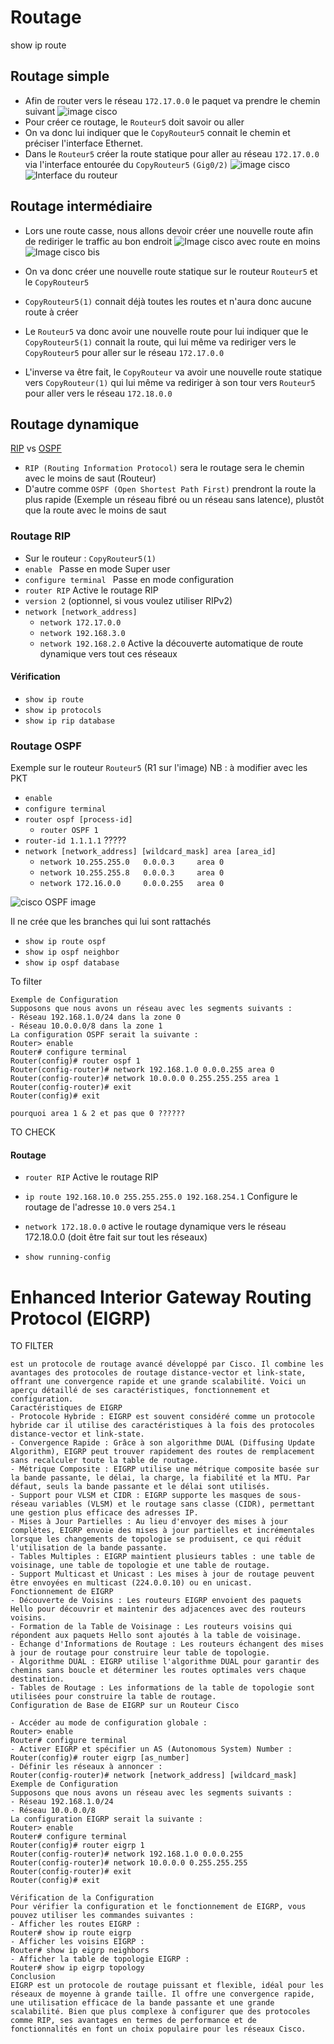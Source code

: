 # Routage
show ip route
## Routage simple
- Afin de router vers le réseau `172.17.0.0` le paquet va prendre le chemin suivant
![image cisco](https://github.com/Altherneum/.github/blob/main/note/assets/images/PacketTracer_hxJE4ozS93.png?raw=true)
- Pour créer ce routage, le `Routeur5` doit savoir ou aller
- On va donc lui indiquer que le `CopyRouteur5` connait le chemin et préciser l'interface Ethernet.
- Dans le `Routeur5` créer la route statique pour aller au réseau `172.17.0.0` via l'interface entourée du `CopyRouteur5` `(Gig0/2)`
![image cisco](https://github.com/Altherneum/.github/blob/main/note/assets/images/PacketTracer_nD1Ro5DoIZ.png?raw=true)
![Interface du routeur](https://github.com/Altherneum/.github/blob/main/note/assets/images/PacketTracer_FvUjtKC88s.png?raw=true)

## Routage intermédiaire
- Lors une route casse, nous allons devoir créer une nouvelle route afin de rediriger le traffic au bon endroit
![Image cisco avec route en moins](https://github.com/Altherneum/.github/blob/main/note/assets/images/PacketTracer_1LaxJbFkfa.png?raw=true)
![Image cisco bis](https://github.com/Altherneum/.github/blob/main/note/assets/images/PacketTracer_xEZwjLLbZI.png?raw=true)
- On va donc créer une nouvelle route statique sur le routeur `Routeur5` et le `CopyRouteur5`
- `CopyRouteur5(1)` connait déjà toutes les routes et n'aura donc aucune route à créer

- Le `Routeur5` va donc avoir une nouvelle route pour lui indiquer que le `CopyRouteur5(1)` connait la route, qui lui même va rediriger vers le `CopyRouteur5` pour aller sur le réseau `172.17.0.0`
- L'inverse va être fait, le `CopyRouteur` va avoir une nouvelle route statique vers `CopyRouteur(1)` qui lui même va rediriger à son tour vers `Routeur5` pour aller vers le réseau `172.18.0.0`

## Routage dynamique
[RIP](https://fr.wikipedia.org/wiki/Routing_Information_Protocol) vs [OSPF](https://fr.wikipedia.org/wiki/Open_Shortest_Path_First)
- `RIP (Routing Information Protocol)` sera le routage sera le chemin avec le moins de saut (Routeur)
- D'autre comme `OSPF (Open Shortest Path First)` prendront la route la plus rapide (Exemple un réseau fibré ou un réseau sans latence), plustôt que la route avec le moins de saut

### Routage RIP
- Sur le routeur : `CopyRouteur5(1)`
-  `enable ` Passe en mode Super user
- `configure terminal ` Passe en mode configuration
- `router RIP` Active le routage RIP
- `version 2` (optionnel, si vous voulez utiliser RIPv2)
- `network [network_address]`
  - `network 172.17.0.0`
  - `network 192.168.3.0`
  - `network 192.168.2.0` Active la découverte automatique de route dynamique vers tout ces réseaux

#### Vérification
- `show ip route`
- `show ip protocols`
- `show ip rip database`

### Routage OSPF
Exemple sur le routeur `Routeur5` 
(R1 sur l'image) NB : à modifier avec les PKT
- `enable`
- `configure terminal`
- `router ospf [process-id]`
  - `router OSPF 1`
- `router-id 1.1.1.1` ?????
- `network [network_address] [wildcard_mask] area [area_id]`
  - `network 10.255.255.0   0.0.0.3     area 0`
  - `network 10.255.255.8   0.0.0.3     area 0`
  - `network 172.16.0.0     0.0.0.255   area 0`

![cisco OSPF image](https://github.com/Altherneum/.github/blob/main/note/assets/images/ms-teams_9knjVRjsVE.png?raw=true)

Il ne crée que les branches qui lui sont rattachés


- `show ip route ospf`
- `show ip ospf neighbor`
- `show ip ospf database`


To filter
```
Exemple de Configuration
Supposons que nous avons un réseau avec les segments suivants :
- Réseau 192.168.1.0/24 dans la zone 0
- Réseau 10.0.0.0/8 dans la zone 1
La configuration OSPF serait la suivante :
Router> enable
Router# configure terminal
Router(config)# router ospf 1
Router(config-router)# network 192.168.1.0 0.0.0.255 area 0
Router(config-router)# network 10.0.0.0 0.255.255.255 area 1
Router(config-router)# exit
Router(config)# exit

pourquoi area 1 & 2 et pas que 0 ??????
```
















TO CHECK
#### Routage
- `router RIP` Active le routage RIP
- `ip route 192.168.10.0 255.255.255.0 192.168.254.1` Configure le routage de l'adresse `10.0` vers `254.1`
- `network 172.18.0.0` active le routage dynamique vers le réseau 172.18.0.0 (doit être fait sur tout les réseaux)

- `show running-config`











# Enhanced Interior Gateway Routing Protocol (EIGRP)
TO FILTER
```
est un protocole de routage avancé développé par Cisco. Il combine les avantages des protocoles de routage distance-vector et link-state, offrant une convergence rapide et une grande scalabilité. Voici un aperçu détaillé de ses caractéristiques, fonctionnement et configuration.
Caractéristiques de EIGRP
- Protocole Hybride : EIGRP est souvent considéré comme un protocole hybride car il utilise des caractéristiques à la fois des protocoles distance-vector et link-state.
- Convergence Rapide : Grâce à son algorithme DUAL (Diffusing Update Algorithm), EIGRP peut trouver rapidement des routes de remplacement sans recalculer toute la table de routage.
- Métrique Composite : EIGRP utilise une métrique composite basée sur la bande passante, le délai, la charge, la fiabilité et la MTU. Par défaut, seuls la bande passante et le délai sont utilisés.
- Support pour VLSM et CIDR : EIGRP supporte les masques de sous-réseau variables (VLSM) et le routage sans classe (CIDR), permettant une gestion plus efficace des adresses IP.
- Mises à Jour Partielles : Au lieu d'envoyer des mises à jour complètes, EIGRP envoie des mises à jour partielles et incrémentales lorsque les changements de topologie se produisent, ce qui réduit l'utilisation de la bande passante.
- Tables Multiples : EIGRP maintient plusieurs tables : une table de voisinage, une table de topologie et une table de routage.
- Support Multicast et Unicast : Les mises à jour de routage peuvent être envoyées en multicast (224.0.0.10) ou en unicast.
Fonctionnement de EIGRP
- Découverte de Voisins : Les routeurs EIGRP envoient des paquets Hello pour découvrir et maintenir des adjacences avec des routeurs voisins.
- Formation de la Table de Voisinage : Les routeurs voisins qui répondent aux paquets Hello sont ajoutés à la table de voisinage.
- Échange d'Informations de Routage : Les routeurs échangent des mises à jour de routage pour construire leur table de topologie.
- Algorithme DUAL : EIGRP utilise l'algorithme DUAL pour garantir des chemins sans boucle et déterminer les routes optimales vers chaque destination.
- Tables de Routage : Les informations de la table de topologie sont utilisées pour construire la table de routage.
Configuration de Base de EIGRP sur un Routeur Cisco
```

```
- Accéder au mode de configuration globale :
Router> enable
Router# configure terminal
- Activer EIGRP et spécifier un AS (Autonomous System) Number :
Router(config)# router eigrp [as_number]
- Définir les réseaux à annoncer :
Router(config-router)# network [network_address] [wildcard_mask]
Exemple de Configuration
Supposons que nous avons un réseau avec les segments suivants :
- Réseau 192.168.1.0/24
- Réseau 10.0.0.0/8
La configuration EIGRP serait la suivante :
Router> enable
Router# configure terminal
Router(config)# router eigrp 1
Router(config-router)# network 192.168.1.0 0.0.0.255
Router(config-router)# network 10.0.0.0 0.255.255.255
Router(config-router)# exit
Router(config)# exit
```

```
Vérification de la Configuration
Pour vérifier la configuration et le fonctionnement de EIGRP, vous pouvez utiliser les commandes suivantes :
- Afficher les routes EIGRP :
Router# show ip route eigrp
- Afficher les voisins EIGRP :
Router# show ip eigrp neighbors
- Afficher la table de topologie EIGRP :
Router# show ip eigrp topology
Conclusion
EIGRP est un protocole de routage puissant et flexible, idéal pour les réseaux de moyenne à grande taille. Il offre une convergence rapide, une utilisation efficace de la bande passante et une grande scalabilité. Bien que plus complexe à configurer que des protocoles comme RIP, ses avantages en termes de performance et de fonctionnalités en font un choix populaire pour les réseaux Cisco.
```